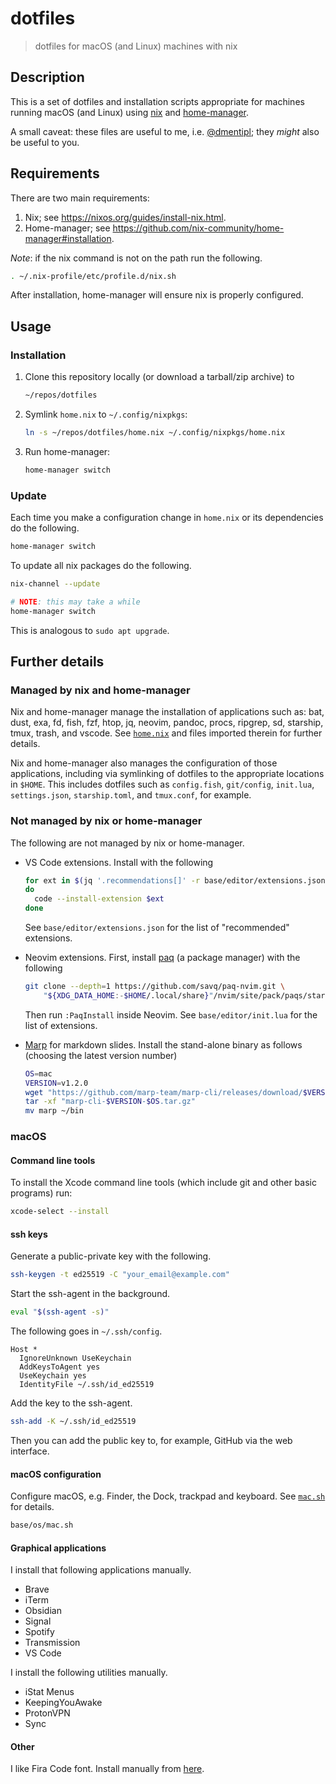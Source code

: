# dotfiles

> dotfiles for macOS (and Linux) machines with nix

## Description

This is a set of dotfiles and installation scripts appropriate for machines running macOS (and Linux) using [nix](https://nixos.org/) and [home-manager](https://github.com/nix-community/home-manager).

A small caveat: these files are useful to me, i.e. [@dmentipl](https://github.com/dmentipl); they *might* also be useful to you.

## Requirements

There are two main requirements:

1. Nix; see <https://nixos.org/guides/install-nix.html>.
2. Home-manager; see <https://github.com/nix-community/home-manager#installation>.

*Note*: if the nix command is not on the path run the following.

```zsh
. ~/.nix-profile/etc/profile.d/nix.sh
```

After installation, home-manager will ensure nix is properly configured.

## Usage

### Installation

1. Clone this repository locally (or download a tarball/zip archive) to

    ```zsh
    ~/repos/dotfiles
    ```

2. Symlink `home.nix` to `~/.config/nixpkgs`:

    ```zsh
    ln -s ~/repos/dotfiles/home.nix ~/.config/nixpkgs/home.nix
    ```

3. Run home-manager:

    ```zsh
    home-manager switch
    ```

### Update

Each time you make a configuration change in `home.nix` or its dependencies do the following.

```zsh
home-manager switch
```

To update all nix packages do the following.

```zsh
nix-channel --update

# NOTE: this may take a while
home-manager switch
```

This is analogous to `sudo apt upgrade`.

## Further details

### Managed by nix and home-manager

Nix and home-manager manage the installation of applications such as: bat, dust, exa, fd, fish, fzf, htop, jq, neovim, pandoc, procs, ripgrep, sd, starship, tmux, trash, and vscode. See [`home.nix`](home.nix) and files imported therein for further details.

Nix and home-manager also manages the configuration of those applications, including via symlinking of dotfiles to the appropriate locations in `$HOME`. This includes dotfiles such as `config.fish`, `git/config`, `init.lua`, `settings.json`, `starship.toml`, and `tmux.conf`, for example.

### Not managed by nix or home-manager

The following are not managed by nix or home-manager.

- VS Code extensions. Install with the following

    ```zsh
    for ext in $(jq '.recommendations[]' -r base/editor/extensions.json)
    do
      code --install-extension $ext
    done
    ```

    See `base/editor/extensions.json` for the list of "recommended" extensions.

- Neovim extensions. First, install [paq](https://github.com/savq/paq-nvim) (a package manager) with the following

    ```zsh
    git clone --depth=1 https://github.com/savq/paq-nvim.git \
        "${XDG_DATA_HOME:-$HOME/.local/share}"/nvim/site/pack/paqs/start/paq-nvim
    ```

  Then run `:PaqInstall` inside Neovim. See `base/editor/init.lua` for the list of extensions.

- [Marp](https://marpit.marp.app/) for markdown slides. Install the stand-alone binary as follows (choosing the latest version number)

    ```zsh
    OS=mac
    VERSION=v1.2.0
    wget "https://github.com/marp-team/marp-cli/releases/download/$VERSION/marp-cli-$VERSION-$OS.tar.gz"
    tar -xf "marp-cli-$VERSION-$OS.tar.gz"
    mv marp ~/bin
    ```

### macOS

#### Command line tools

To install the Xcode command line tools (which include git and other basic programs) run:

```zsh
xcode-select --install
```

#### ssh keys

Generate a public-private key with the following.

```zsh
ssh-keygen -t ed25519 -C "your_email@example.com"
```

Start the ssh-agent in the background.

```zsh
eval "$(ssh-agent -s)"
```

The following goes in `~/.ssh/config`.

```text
Host *
  IgnoreUnknown UseKeychain
  AddKeysToAgent yes
  UseKeychain yes
  IdentityFile ~/.ssh/id_ed25519
```

Add the key to the ssh-agent.

```zsh
ssh-add -K ~/.ssh/id_ed25519
```

Then you can add the public key to, for example, GitHub via the web interface.

#### macOS configuration

Configure macOS, e.g. Finder, the Dock, trackpad and keyboard. See [`mac.sh`](base/os/mac.sh) for details.

```zsh
base/os/mac.sh
```

#### Graphical applications

I install that following applications manually.

- Brave
- iTerm
- Obsidian
- Signal
- Spotify
- Transmission
- VS Code

I install the following utilities manually.

- iStat Menus
- KeepingYouAwake
- ProtonVPN
- Sync

#### Other

I like Fira Code font. Install manually from [here](https://github.com/tonsky/FiraCode).
